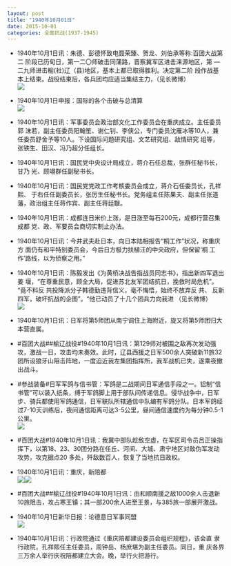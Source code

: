 ```yaml
---
layout: post
title: "1940年10月01日"
date: 2015-10-01
categories: 全面抗战(1937-1945)
---
```


<meta name="referrer" content="no-referrer" />

- 1940年10月1日讯：朱德、彭德怀致电聂荣臻、贺龙、刘伯承等称:百团大战第二 阶段已历旬日，第一二〇师破击同蒲路，晋察冀军区进击涞源地区，第 —二九师进击榆(社)辽（县)地区，基本上都已取得胜利。决定第二阶 段作战基本上结束。战役结束后，各兵团均应适当集结主力，（见长微博） <br/><img src="https://ww1.sinaimg.cn/large/aca367d8jw1ewlzdy7luij20c80900tt.jpg" />

- 1940年10月1日申报：国际的各个击破与总清算 <br/><img src="https://ww3.sinaimg.cn/large/aca367d8jw1ewly3bnn7ij20u70xnaye.jpg" />

- 1940年10月1日讯：军事委员会政治部文化工作委员会在重庆成立。主任委员郭 沫若，副主任委员阳翰笙、谢仁钊、李侠公，专门委员沈雁冰等10人，兼 任委员舒舍予等10人。下设国际问题研究组、文艺研究组、敌情研究 组等，张铁生、田汉、冯乃超分任组长。 

- 1940年10月1日讯：国民党中央设计局成立，蒋介石任总裁，张群任秘书长，甘乃 光、顾翊群任副秘书长。 

- 1940年10月1日讯：国民党党政工作考核委员会成立，蒋介石任委员长，孔祥熙、 于右任任副委员长，张厉生任秘书长。党务组主任陈果夫、副主任张道 藩，政治组主任蒋作宾、副主任蒋廷黻。 

- 1940年10月1日讯：成都连日米价上涨，是日涨至每石200元，成都行营召集成都 党、政、军要员会商切实制止办法。 

- 1940年10月1日讯：今井武夫赴日本，向日本陆相报告“桐工作”状况，称重庆方 面仍有和平特别委员会，今后日方极力扶植汪的中央政府，但保留‘桐 工作’路线，以为侦察之用。” 

- 1940年10月1日讯：陈毅发出《为黄桥决战告指战员同志书》，指出新四军退出姜 堰，“在尊重民意，顾全大局，促进苏北友军团结抗日，挽救时局危机”。 “竟不料反   共投降派分子韩德勤违背信义，毫不悔悟，始终不放弃反 共、 反新四军，破坏抗战的企图”。“他已动员了十几个团兵力向我进 （见长微博） <br/><img src="https://ww2.sinaimg.cn/large/aca367d8jw1ewllias4awj20c80aywfz.jpg" />

- 1940年10月1日讯：日军将第5师团从南宁调住上海附近，旋又将第5师团归大本营直属。 

- #百团大战##榆辽战役#1940年10月1日讯：第129师对被围之敌再次发动强攻，激战一日，攻击均未奏效。此时，辽县西援之日军500余人突破新11旅32团所设狼牙山阻击阵地，一度迫近我左集团指挥所，我军战机已失，遂乘夜撤出战斗。 

- #参战装备#日军军鸽与信书管：军鸽是二战期间日军通信手段之一。铝制“信书管”可以装入纸条，缚于军鸽脚上用于部队间传递信息。侵华战争中，日军步、骑兵都使用军鸽通信，日军联队所辖通信中队编有军鸽分队。日本军鸽经过7-10天训练后，夜间通信距离可达3-5公里，昼间通信速度约为每分钟0.5-1公里。 <br/><img src="https://ww1.sinaimg.cn/large/aca367d8jw1ewleklbcukj20dm0tpteb.jpg" />

- #百团大战#1940年10月1日讯：我冀中部队趁敌空虚，在军区司令员吕正操指挥下，以第18、23、30团分路在任丘、河间、大城、肃宁地区对敌伪军发动攻势，攻克据点20 多处，歼敌数百人，恢复了当地抗日政权。 

- 1940年10月1日讯：重庆，新陪都 <br/><img src="https://ww1.sinaimg.cn/large/aca367d8jw1ewlbj7pxrwj20t70bmwhq.jpg" /><img src="https://ww2.sinaimg.cn/large/aca367d8jw1ewlbj7x550j20gp05rwfd.jpg" />

- #百团大战##榆辽战役#1940年10月1日讯：由和顺南援之敌1000余人击退新10旅阻击，攻占寒王镇；其一部200余人进至王景，与385旅一部展开激战。 

- 1940年10月1日新华日报：论德意日军事同盟 <br/><img src="https://ww3.sinaimg.cn/large/aca367d8jw1ewl9swphscj211s0hxdlu.jpg" />

- 1940年10月1日讯：行政院通过《重庆陪都建设委员会组织规程》，该会直 隶行政院，孔祥熙任主任委员，周钟岳、杨庶堪为副主任委员。同日，重 庆各界三万余人举行庆祝陪都建立大会。晚，举行火把游行。 

